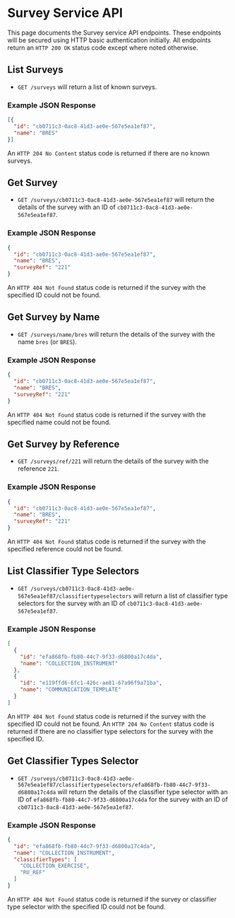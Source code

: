 # Survey Service API
This page documents the Survey service API endpoints. These endpoints will be secured using HTTP basic authentication initially. All endpoints return an `HTTP 200 OK` status code except where noted otherwise.

## List Surveys
* `GET /surveys` will return a list of known surveys.

### Example JSON Response
```json
[{
  "id": "cb0711c3-0ac8-41d3-ae0e-567e5ea1ef87",
  "name": "BRES"
}]
```

An `HTTP 204 No Content` status code is returned if there are no known surveys.

## Get Survey
* `GET /surveys/cb0711c3-0ac8-41d3-ae0e-567e5ea1ef87` will return the details of the survey with an ID of `cb0711c3-0ac8-41d3-ae0e-567e5ea1ef87`.

### Example JSON Response
```json
{
  "id": "cb0711c3-0ac8-41d3-ae0e-567e5ea1ef87",
  "name": "BRES",
  "surveyRef": "221"
}
```

An `HTTP 404 Not Found` status code is returned if the survey with the specified ID could not be found.

## Get Survey by Name
* `GET /surveys/name/bres` will return the details of the survey with the name `bres` (or `BRES`).

### Example JSON Response
```json
{
  "id": "cb0711c3-0ac8-41d3-ae0e-567e5ea1ef87",
  "name": "BRES",
  "surveyRef": "221"
}
```

An `HTTP 404 Not Found` status code is returned if the survey with the specified name could not be found.

## Get Survey by Reference
* `GET /surveys/ref/221` will return the details of the survey with the reference `221`.

### Example JSON Response
```json
{
  "id": "cb0711c3-0ac8-41d3-ae0e-567e5ea1ef87",
  "name": "BRES",
  "surveyRef": "221"
}
```

An `HTTP 404 Not Found` status code is returned if the survey with the specified reference could not be found.

## List Classifier Type Selectors
* `GET /surveys/cb0711c3-0ac8-41d3-ae0e-567e5ea1ef87/classifiertypeselectors` will return a list of classifier type selectors for the survey with an ID of `cb0711c3-0ac8-41d3-ae0e-567e5ea1ef87`.

### Example JSON Response
```json
[
  {
    "id": "efa868fb-fb80-44c7-9f33-d6800a17c4da",
    "name": "COLLECTION_INSTRUMENT"
  },
  {
    "id": "e119ffd6-6fc1-426c-ae81-67a96f9a71ba",
    "name": "COMMUNICATION_TEMPLATE"
  }
]
```

An `HTTP 404 Not Found` status code is returned if the survey with the specified ID could not be found. An `HTTP 204 No Content` status code is returned if there are no classifier type selectors for the survey with the specified ID.

## Get Classifier Types Selector
* `GET /surveys/cb0711c3-0ac8-41d3-ae0e-567e5ea1ef87/classifiertypeselectors/efa868fb-fb80-44c7-9f33-d6800a17c4da` will return the details of the classifier type selector with an ID of `efa868fb-fb80-44c7-9f33-d6800a17c4da` for the survey with an ID of `cb0711c3-0ac8-41d3-ae0e-567e5ea1ef87`.

### Example JSON Response
```json
{
  "id": "efa868fb-fb80-44c7-9f33-d6800a17c4da",
  "name": "COLLECTION_INSTRUMENT",
  "classifierTypes": [
    "COLLECTION_EXERCISE",
    "RU_REF"
  ]
}
```

An `HTTP 404 Not Found` status code is returned if the survey or classifier type selector with the specified ID could not be found.